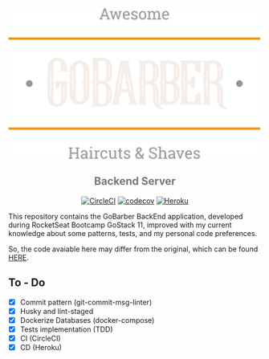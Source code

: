 <div align="center">
<img src="./logo.svg" height="300" />

<h2 style="color:#777">Backend Server</h2>

[![CircleCI][circleci-img]][circleci-url]
[![codecov][codecov-badge]][codecov-badge-url]
[![Heroku][heroku-badge]][heroku-badge-url]


</div>

This repository contains the GoBarber BackEnd application, developed during RocketSeat Bootcamp GoStack 11, improved with my current knowledge about some patterns, tests, and my personal code preferences.

So, the code avaiable here may differ from the original, which can be found [HERE][gobarber-rocketseat].

## To - Do

- [x] Commit pattern (git-commit-msg-linter)
- [x] Husky and lint-staged
- [x] Dockerize Databases (docker-compose)
- [x] Tests implementation (TDD)
- [x] CI (CircleCI)
- [x] CD (Heroku)

[gobarber-rocketseat]: https://github.com/thejoaov/bootcamp-gostack-modulos/tree/master/nivel-02/02-iniciando-back-end-do-app
[circleci-img]: https://circleci.com/gh/thejoaov/gobarber-11-server/tree/main.svg?style=svg
[circleci-url]: https://circleci.com/gh/thejoaov/gobarber-11-server/tree/main
[codecov-badge]: https://codecov.io/gh/thejoaov/gobarber-11-server/branch/main/graph/badge.svg
[codecov-badge-url]: https://codecov.io/gh/thejoaov/gobarber-11-server
[heroku-badge]: https://heroku-badge.herokuapp.com/?app=gobarber-11-server&root=appointments
[heroku-badge-url]: https://heroku-badge.herokuapp.com/?app=gobarber-11-server&root=appointments
